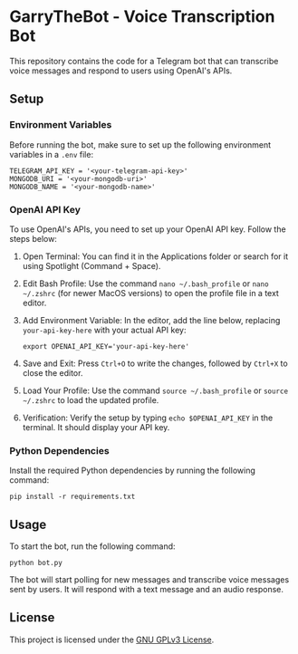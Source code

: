 # GarryTheBot - Voice Transcription Bot

This repository contains the code for a Telegram bot that can transcribe voice messages and respond to users using OpenAI's APIs.

## Setup

### Environment Variables

Before running the bot, make sure to set up the following environment variables in a `.env` file:

```
TELEGRAM_API_KEY = '<your-telegram-api-key>'
MONGODB_URI = '<your-mongodb-uri>'
MONGODB_NAME = '<your-mongodb-name>'
```

### OpenAI API Key

To use OpenAI's APIs, you need to set up your OpenAI API key. Follow the steps below:

1. Open Terminal: You can find it in the Applications folder or search for it using Spotlight (Command + Space).
2. Edit Bash Profile: Use the command `nano ~/.bash_profile` or `nano ~/.zshrc` (for newer MacOS versions) to open the profile file in a text editor.
3. Add Environment Variable: In the editor, add the line below, replacing `your-api-key-here` with your actual API key:

   ```
   export OPENAI_API_KEY='your-api-key-here'
   ```

4. Save and Exit: Press `Ctrl+O` to write the changes, followed by `Ctrl+X` to close the editor.
5. Load Your Profile: Use the command `source ~/.bash_profile` or `source ~/.zshrc` to load the updated profile.
6. Verification: Verify the setup by typing `echo $OPENAI_API_KEY` in the terminal. It should display your API key.

### Python Dependencies

Install the required Python dependencies by running the following command:

```
pip install -r requirements.txt
```

## Usage

To start the bot, run the following command:

```
python bot.py
```

The bot will start polling for new messages and transcribe voice messages sent by users. It will respond with a text message and an audio response.

## License

This project is licensed under the [GNU GPLv3 License](https://choosealicense.com/licenses/gpl-3.0/).
